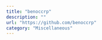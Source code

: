 ```yaml
---
title: "benoccrp"
description: ""
url: "https://github.com/benoccrp"
category: "Miscellaneous"
---
```

